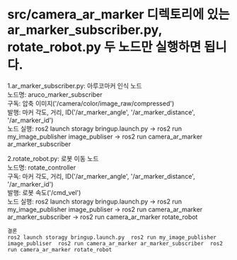 # src/camera_ar_marker 디렉토리에 있는 ar_marker_subscriber.py, rotate_robot.py 두 노드만 실행하면 됩니다.  

1.ar_marker_subscriber.py: 아루코마커 인식 노드  
  노드명: aruco_marker_subscriber  
  구독: 압축 이미지('/camera/color/image_raw/compressed')  
  발행: 마커 각도, 거리, ID('/ar_marker_angle', '/ar_marker_distance', '/ar_marker_id')  
  노드 실행: ros2 launch storagy bringup.launch.py -> ros2 run my_image_publisher image_publiser -> ros2 run camera_ar_marker ar_marker_subscriber  

2.rotate_robot.py: 로봇 이동 노드  
  노드명: rotate_controller  
  구독: 마커 각도, 거리, ID('/ar_marker_angle', '/ar_marker_distance', '/ar_marker_id')  
  발행: 로봇 속도('/cmd_vel')  
  노드 실행: ros2 launch storagy bringup.launch.py -> ros2 run my_image_publisher image_publiser -> ros2 run camera_ar_marker ar_marker_subscriber -> ros2 run camera_ar_marker rotate_robot    

    결론  
    ros2 launch storagy bringup.launch.py  ros2 run my_image_publisher image_publiser  ros2 run camera_ar_marker ar_marker_subscriber  ros2 run camera_ar_marker rotate_robot    
